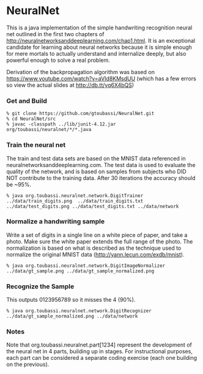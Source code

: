 # NeuralNet

This is a java implementation of the simple handwriting recognition neural net outlined in the first two chapters of http://neuralnetworksanddeeplearning.com/chap1.html.  It is an exceptional candidate for learning about neural networks because it is simple enough for mere mortals to actually understand and internalize deeply, but also powerful enough to solve a real problem.

Derivation of the backpropagation algorithm was based on https://www.youtube.com/watch?v=aVId8KMsdUU (which has a few errors so view the actual slides at http://db.tt/yq6X4bQS)


### Get and Build

    % git clone https://github.com/gtoubassi/NeuralNet.git
    % cd NeuralNet/src
    % javac -classpath ../lib/junit-4.12.jar org/toubassi/neuralnet/*/*.java

### Train the neural net

The train and test data sets are based on the MNIST data referenced in neuralnetworksanddeeplearning.com.  The test data is used to evaluate the quality of the network, and is based on samples from subjects who DID NOT contribute to the training data.  After 30 iterations the accuracy should be ~95%.

    % java org.toubassi.neuralnet.network.DigitTrainer ../data/train_digits.png  ../data/train_digits.txt ../data/test_digits.png ../data/test_digits.txt ../data/network

### Normalize a handwriting sample

Write a set of digits in a single line on a white piece of paper, and take a photo.  Make sure the white paper extends the full range of the photo.  The normalization is based on what is described as the technique used to normalize the original MNIST data (http://yann.lecun.com/exdb/mnist).

    % java org.toubassi.neuralnet.network.DigitImageNormalizer ../data/gt_sample.png ../data/gt_sample_normalized.png

### Recognize the Sample

This outputs 0123956789 so it misses the 4 (90%).

    % java org.toubassi.neuralnet.network.DigitRecognizer ../data/gt_sample_normalized.png ../data/network

### Notes

Note that org.toubassi.neuralnet.part[1234] represent the development of the neural net in 4 parts, building up in stages.  For instructional purposes, each part can be considered a separate coding exercise (each one building on the previous).
